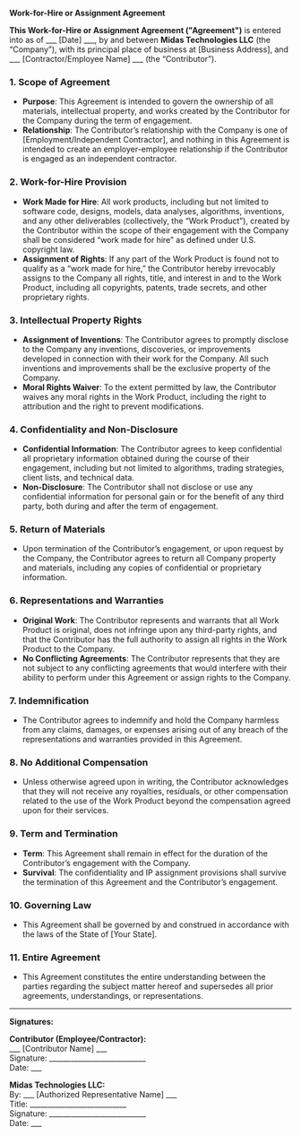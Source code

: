 **Work-for-Hire or Assignment Agreement**

**This Work-for-Hire or Assignment Agreement ("Agreement")** is entered into as of ___ [Date] ___, by and between **Midas Technologies LLC** (the “Company”), with its principal place of business at [Business Address], and ___ [Contractor/Employee Name] ___ (the “Contributor”).

### 1. **Scope of Agreement**
   - **Purpose**: This Agreement is intended to govern the ownership of all materials, intellectual property, and works created by the Contributor for the Company during the term of engagement.
   - **Relationship**: The Contributor’s relationship with the Company is one of [Employment/Independent Contractor], and nothing in this Agreement is intended to create an employer-employee relationship if the Contributor is engaged as an independent contractor.

### 2. **Work-for-Hire Provision**
   - **Work Made for Hire**: All work products, including but not limited to software code, designs, models, data analyses, algorithms, inventions, and any other deliverables (collectively, the “Work Product”), created by the Contributor within the scope of their engagement with the Company shall be considered “work made for hire” as defined under U.S. copyright law.
   - **Assignment of Rights**: If any part of the Work Product is found not to qualify as a “work made for hire,” the Contributor hereby irrevocably assigns to the Company all rights, title, and interest in and to the Work Product, including all copyrights, patents, trade secrets, and other proprietary rights.

### 3. **Intellectual Property Rights**
   - **Assignment of Inventions**: The Contributor agrees to promptly disclose to the Company any inventions, discoveries, or improvements developed in connection with their work for the Company. All such inventions and improvements shall be the exclusive property of the Company.
   - **Moral Rights Waiver**: To the extent permitted by law, the Contributor waives any moral rights in the Work Product, including the right to attribution and the right to prevent modifications.

### 4. **Confidentiality and Non-Disclosure**
   - **Confidential Information**: The Contributor agrees to keep confidential all proprietary information obtained during the course of their engagement, including but not limited to algorithms, trading strategies, client lists, and technical data.
   - **Non-Disclosure**: The Contributor shall not disclose or use any confidential information for personal gain or for the benefit of any third party, both during and after the term of engagement.

### 5. **Return of Materials**
   - Upon termination of the Contributor’s engagement, or upon request by the Company, the Contributor agrees to return all Company property and materials, including any copies of confidential or proprietary information.

### 6. **Representations and Warranties**
   - **Original Work**: The Contributor represents and warrants that all Work Product is original, does not infringe upon any third-party rights, and that the Contributor has the full authority to assign all rights in the Work Product to the Company.
   - **No Conflicting Agreements**: The Contributor represents that they are not subject to any conflicting agreements that would interfere with their ability to perform under this Agreement or assign rights to the Company.

### 7. **Indemnification**
   - The Contributor agrees to indemnify and hold the Company harmless from any claims, damages, or expenses arising out of any breach of the representations and warranties provided in this Agreement.

### 8. **No Additional Compensation**
   - Unless otherwise agreed upon in writing, the Contributor acknowledges that they will not receive any royalties, residuals, or other compensation related to the use of the Work Product beyond the compensation agreed upon for their services.

### 9. **Term and Termination**
   - **Term**: This Agreement shall remain in effect for the duration of the Contributor’s engagement with the Company.
   - **Survival**: The confidentiality and IP assignment provisions shall survive the termination of this Agreement and the Contributor’s engagement.

### 10. **Governing Law**
   - This Agreement shall be governed by and construed in accordance with the laws of the State of [Your State].

### 11. **Entire Agreement**
   - This Agreement constitutes the entire understanding between the parties regarding the subject matter hereof and supersedes all prior agreements, understandings, or representations.

---

**Signatures:**

**Contributor (Employee/Contractor):**  
___ [Contributor Name] ___  
Signature: ___________________________  
Date: ___

**Midas Technologies LLC:**  
By: ___ [Authorized Representative Name] ___  
Title: ___________________________  
Signature: ___________________________  
Date: ___

